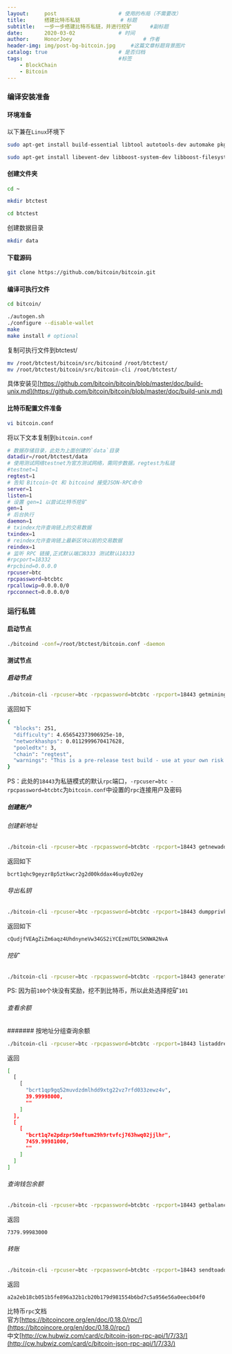 ```yaml
---
layout:     post   				    # 使用的布局（不需要改）
title:      搭建比特币私链				# 标题 
subtitle:   一步一步搭建比特币私链，并进行挖矿      #副标题
date:       2020-03-02 				# 时间
author:     HonorJoey 						# 作者
header-img: img/post-bg-bitcoin.jpg 	#这篇文章标题背景图片
catalog: true 						# 是否归档
tags:								#标签
    - BlockChain
    - Bitcoin
---
```



### 编译安装准备
#### 环境准备
以下兼在`Linux`环境下
```bash
sudo apt-get install build-essential libtool autotools-dev automake pkg-config bsdmainutils python3
```
```bash
sudo apt-get install libevent-dev libboost-system-dev libboost-filesystem-dev libboost-chrono-dev libboost-test-dev libboost-thread-dev
```
#### 创建文件夹
```bash
cd ~
```
```bash
mkdir btctest
```
```bash
cd btctest
```
创建数据目录
```bash
mkdir data
```
#### 下载源码
```bash
git clone https://github.com/bitcoin/bitcoin.git
```

#### 编译可执行文件
```bash
cd bitcoin/
```
```bash
./autogen.sh
./configure --disable-wallet
make
make install # optional
```
复制可执行文件到btctest/
```bash
mv /root/btctest/bitcoin/src/bitcoind /root/btctest/
mv /root/btctest/bitcoin/src/bitcoin-cli /root/btctest/
```
具体安装见[https://github.com/bitcoin/bitcoin/blob/master/doc/build-unix.md](https://github.com/bitcoin/bitcoin/blob/master/doc/build-unix.md)
#### 比特币配置文件准备
```bash
vi bitcoin.conf
```
将以下文本复制到`bitcoin.conf`
```bash
# 数据存储目录，此处为上面创建的`data`目录
datadir=/root/btctest/data
# 使用测试网络testnet为官方测试网络，需同步数据，regtest为私链
#testnet=1
regtest=1
# 告知 Bitcoin-Qt 和 bitcoind 接受JSON-RPC命令
server=1
listen=1
# 设置 gen=1 以尝试比特币挖矿
gen=1
# 后台执行
daemon=1
# txindex允许查询链上的交易数据
txindex=1
# reindex允许查询链上最新区块以前的交易数据
reindex=1
# 监听 RPC 链接,正式默认端口8333 测试默认18333
#rpcport=18332
#rpcbind=0.0.0.0
rpcuser=btc
rpcpassword=btcbtc
rpcallowip=0.0.0.0/0
rpcconnect=0.0.0.0/0
```
### 运行私链

#### 启动节点
```bash
./bitcoind -conf=/root/btctest/bitcoin.conf -daemon
```
#### 测试节点
##### 启动节点
```bash
./bitcoin-cli -rpcuser=btc -rpcpassword=btcbtc -rpcport=18443 getmininginfo
```
返回如下
```bash
{
  "blocks": 251,
  "difficulty": 4.656542373906925e-10,
  "networkhashps": 0.0112999670417628,
  "pooledtx": 3,
  "chain": "regtest",
  "warnings": "This is a pre-release test build - use at your own risk - do not use for mining or merchant applications"
}
```
PS：此处的`18443`为私链模式的默认`rpc`端口，`-rpcuser=btc -rpcpassword=btcbtc`为`bitcoin.conf`中设置的`rpc`连接用户及密码
##### 创建账户
###### 创建新地址
```bash
./bitcoin-cli -rpcuser=btc -rpcpassword=btcbtc -rpcport=18443 getnewaddress
```
返回如下
```bash
bcrt1qhc9geyzr8p5ztkwcr2g2d00kddax46uy0z02ey
```
###### 导出私钥
```bash
./bitcoin-cli -rpcuser=btc -rpcpassword=btcbtc -rpcport=18443 dumpprivkey bcrt1qhc9geyzr8p5ztkwcr2g2d00kddax46uy0z02ey
```
返回如下
```bash
cQudjfVEAgZiZm6aqz4UhdnyneVw34GS2iYCEzmUTDLSKNWA2NvA
```
###### 挖矿
```bash
./bitcoin-cli -rpcuser=btc -rpcpassword=btcbtc -rpcport=18443 generatetoaddress 101 bcrt1qhc9geyzr8p5ztkwcr2g2d00kddax46uy0z02ey
```
PS: 因为前`100`个块没有奖励，挖不到比特币，所以此处选择挖矿`101`
###### 查看余额
####### 按地址分组查询余额
```bash
./bitcoin-cli -rpcuser=btc -rpcpassword=btcbtc -rpcport=18443 listaddressgroupings
```
返回
```bash
[
  [
    [
      "bcrt1qp9gq52muvdzdmlhdd9xtg22vz7rfd033zewz4v",
      39.99998000,
      ""
    ]
  ],
  [
    [
      "bcrt1q7e2pdzpr50eftum29h9rtvfcj763hwq02jjlhr",
      7459.99981000,
      ""
    ]
  ]
]
```
###### 查询钱包余额
```bash
./bitcoin-cli -rpcuser=btc -rpcpassword=btcbtc -rpcport=18443 getbalance "*" 6
```
返回
```bash
7379.99983000
```
###### 转账
```bash
./bitcoin-cli -rpcuser=btc -rpcpassword=btcbtc -rpcport=18443 sendtoaddress "bcrt1qp9gq52muvdzdmlhdd9xtg22vz7rfd033zewz4v" 10
```
返回
```bash
a2a2eb18cb051b5fe896a32b1cb20b179d981554b6bd7c5a956e56a0eecb04f0
```

比特币`rpc`文档
<br>
官方[https://bitcoincore.org/en/doc/0.18.0/rpc/](https://bitcoincore.org/en/doc/0.18.0/rpc/)
<br>
中文[http://cw.hubwiz.com/card/c/bitcoin-json-rpc-api/1/7/33/](http://cw.hubwiz.com/card/c/bitcoin-json-rpc-api/1/7/33/)